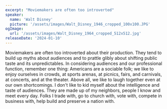 ```yaml
---
excerpt: "Moviemakers are often too introverted"
speaker:
  name: 'Walt Disney'
  picture: '/assets/images/Walt_Disney_1946_cropped_100x100.JPG'
ogImage:
  url: '/assets/images/Walt_Disney_1964_cropped_512x512.jpg'
releaseDate: '2024-01-10'
---
```


Moviemakers are often too introverted about their production. They tend to build up myths about audiences and to prattle glibly about shifting public taste and its unpredictables. In considering audiences and our professional function, remember one thing: Americans are a sociable folk; we like to enjoy ourselves in crowds, at sports arenas, at picnics, fairs, and carnivals, at concerts, and at the theater. Above all, we like to laugh together even at our own shortcomings. I don't like to kid myself about the intelligence and taste of audiences. They are made up of my neighbors, people I know and meet every day. Folks I trade with, go to church with, vote with, compete in business with, help build and preserve a nation with.
